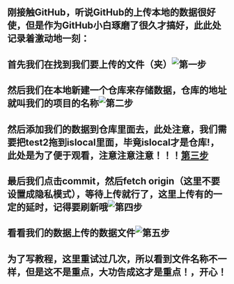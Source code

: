 ## 刚接触GitHub，听说GitHub的上传本地的数据很好使，但是作为GitHub小白琢磨了很久才搞好，此此处记录着激动地一刻：


## 首先我们在找到我们要上传的文件（夹）![第一步](https://upload-images.jianshu.io/upload_images/11526205-0205397d162aa30b.png?imageMogr2/auto-orient/strip%7CimageView2/2/w/1240)

## 然后我们在本地新建一个仓库来存储数据，仓库的地址就叫我们的项目的名称![第二步](https://upload-images.jianshu.io/upload_images/11526205-9b9980124289c71d.png?imageMogr2/auto-orient/strip%7CimageView2/2/w/1240)

## 然后添加我们的数据到仓库里面去，此处注意，我们需要把test2拖到islocal里面，毕竟islocal才是仓库!，此处是为了便于观看，注意注意注意！！！[第三步](https://upload-images.jianshu.io/upload_images/11526205-2a301c0e3877a820.png?imageMogr2/auto-orient/strip%7CimageView2/2/w/1240)

## 最后我们点击commit，然后fetch origin（这里不要设置成隐私模式），等待上传就行了，这里上传有的一定的延时，记得要刷新哦![第四步](https://upload-images.jianshu.io/upload_images/11526205-4327301a422d5ffe.png?imageMogr2/auto-orient/strip%7CimageView2/2/w/1240)

## 看看我们的数据上传的数据文件![第五步](https://upload-images.jianshu.io/upload_images/11526205-951d20b745d28e6f.png?imageMogr2/auto-orient/strip%7CimageView2/2/w/1240)

## 为了写教程，这里重试过几次，所以看到文件名称不一样，但是这不是重点，大功告成这才是重点！，开心！
